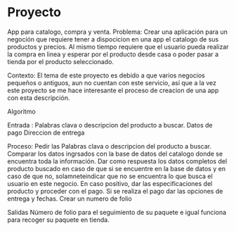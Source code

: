 # Proyecto
App para catalogo, compra y venta.
Problema: Crear una aplicación para un negoción que requiere tener a dispocicion en una app el catalogo de sus productos y precios. Al mismo tiempo requiere que el usuario pueda realizar la compra en linea y esperar por el producto desde casa o poder pasar a tienda por el producto seleccionado.

Contexto: El tema de este proyecto es debido a que varios negocios pequeños o antiguos, aun no cuentan con este servicio, así que a la vez este proyecto se me hace interesante el proceso de creacion de una app con esta descripción.

Algoritmo 

Entrada :
  Palabras clava o descripcion del producto a buscar.
  Datos de pago
  Direccion de entrega 
  
Proceso:
  Pedir las Palabras clava o descripcion del producto a buscar.
  Comparar los datos ingrsados con la base de datos del catalogo donde se encuentra toda la información.
  Dar como respuesta los datos completos del producto buscado en caso de que si se encuentre en la base de datos y en caso de que no, solamneteindicar que no se encuentra lo que busca el usuario en este negocio.
  En caso positivo, dar las especificaciones del producto y proceder con el pago. Si se realiza el pago dar las opciones de entrega y fechas.
  Crear un numero de folio
  
  Salidas
  Número de folio para el seguimiento de su paquete e igual funciona para recoger su paquete en tienda.
